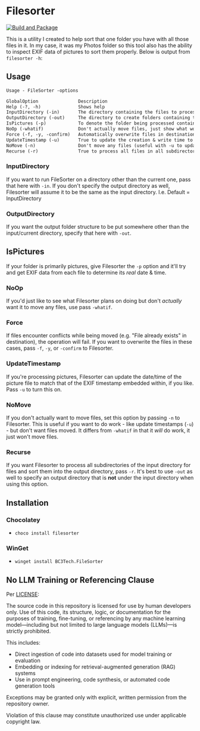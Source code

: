 # Filesorter

[![Build and Package](https://github.com/bc3tech/FileSorter/actions/workflows/build-and-pack.yaml/badge.svg)](https://github.com/bc3tech/FileSorter/actions/workflows/build-and-pack.yaml)

This is a utility I created to help sort that one folder you have with all those files in it.
In my case, it was my Photos folder so this tool also has the ability to inspect EXIF data of
pictures to sort them properly. Below is output from `filesorter -h`:

## Usage

```txt
Usage - FileSorter -options

GlobalOption               Description
Help (-?, -h)              Shows help
InputDirectory (-in)       The directory containing the files to process [Default=''] 
OutputDirectory (-out)     The directory to create folders containing the sorted files by year & month [Default=''] 
IsPictures (-p)            To denote the folder being processed contains images whose EXIF date should be used, if possible [Default='False'] 
NoOp (-whatif)             Don't actually move files, just show what would happen if we were to move them [Default='False'] 
Force (-f, -y, -confirm)   Automatically overwrite files in destination, if they exist [Default='False'] 
UpdateTimestamp (-u)       True to update the creation & write time to match EXIF time, false otherwise [Default='False'] 
NoMove (-n)                Don't move any files (useful with -u to update times only) [Default='False'] 
Recurse (-r)               True to process all files in all subdirectories of Input Directory. Compatible only with -NoMove (and -u) [Default='False'] 
```

### InputDirectory

If you want to run FileSorter on a directory other than the current one, pass that here with `-in`.
If you don't specify the output directory as well, Filesorter will assume it to be the same as the input directory.
I.e. Default = InputDirectory

### OutputDirectory

If you want the output folder structure to be put somewhere other than the input/current directory, specify that here with `-out`.

## IsPictures

If your folder is primarily pictures, give Filesorter the `-p` option and it'll try and get EXIF data from each file
to determine its *real* date & time.

### NoOp

If you'd just like to see what Filesorter plans on doing but don't *actually* want it to move any files, use pass `-whatif`.

### Force

If files encounter conflicts while being moved (e.g. "File already exists" in destination), the operation will fail.
If you want to overwrite the files in these cases, pass `-f`, `-y`, or `-confirm` to Filesorter.

### UpdateTimestamp

If you're processing pictures, Filesorter can update the date/time of the picture file to match that of the EXIF timestamp
embedded within, if you like. Pass `-u` to turn this on.

### NoMove

If you don't actually want to move files, set this option by passing `-n` to Filesorter. This is useful if you want to
do work - like update timestamps (`-u`) - but don't want files moved. It differs from `-whatif` in that it *will* do work,
it just won't move files.

### Recurse

If you want Filesorter to process all subdirectories of the input directory for files and sort them into the output directory,
pass `-r`. It's best to use `-out` as well to specify an output directory that is **not** under the input directory when using
this option.

## Installation

### Chocolatey

- `choco install filesorter`

### WinGet

- `winget install BC3Tech.FileSorter`

## No LLM Training or Referencing Clause

Per [LICENSE](LICENSE):

The source code in this repository is licensed for use by human developers only. Use of this code, its structure, logic, or documentation for the purposes of training, fine-tuning, or referencing by any machine learning model—including but not limited to large language models (LLMs)—is strictly prohibited.

This includes:
- Direct ingestion of code into datasets used for model training or evaluation
- Embedding or indexing for retrieval-augmented generation (RAG) systems
- Use in prompt engineering, code synthesis, or automated code generation tools

Exceptions may be granted only with explicit, written permission from the repository owner.

Violation of this clause may constitute unauthorized use under applicable copyright law.
